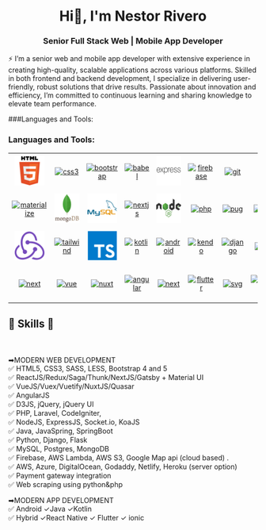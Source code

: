 <h1 align="center">Hi👋, I'm Nestor Rivero</h1>
<h3 align="center">Senior Full Stack Web | Mobile App Developer</h3>
⚡ I’m a senior web and mobile app developer with extensive experience in creating high-quality, scalable applications across various platforms. Skilled in both frontend and backend development, I specialize in delivering user-friendly, robust solutions that drive results. Passionate about innovation and efficiency, I’m committed to continuous learning and sharing knowledge to elevate team performance.

###Languages and Tools:

<h3 align="left">Languages and Tools:</h3>
<table align="center">
    <tbody>
        <tr>
            <td align="center" width="70" height="70">
                <a href="https://www.w3.org/html/" target="_blank" rel="noreferrer">
                    <img src="https://raw.githubusercontent.com/devicons/devicon/master/icons/html5/html5-original-wordmark.svg"
                        alt="html5" width="60" height="60" />
                </a>
            </td>
            <td align="center" width="70" height="70">
                <a href="https://www.w3schools.com/css/" target="_blank" rel="noreferrer">
                    <img src="https://github.com/NikitaRaik/NikitaRaik/raw/main/git%20profile%20icons/css_aladdinGene.png"
                        alt="css3" width="60" height="60" />
                </a>
            </td>
            <td align="center" width="70" height="70">
                <a href="https://getbootstrap.com" target="_blank" rel="noreferrer">
                    <img src="https://github.com/NikitaRaik/NikitaRaik/raw/main/git%20profile%20icons/bootstrap_aladdinGene.png"
                        alt="bootstrap" width="60" height="60" />
                </a>
            </td>
            <td align="center" width="70" height="70">
                <a href="https://babeljs.io/" target="_blank" rel="noreferrer">
                    <img src="https://www.vectorlogo.zone/logos/babeljs/babeljs-icon.svg" alt="babel" width="60"
                        height="60" />
                </a>
            </td>
            <td align="center" width="70" height="70">
                <a href="https://expressjs.com" target="_blank" rel="noreferrer">
                    <img src="https://raw.githubusercontent.com/devicons/devicon/master/icons/express/express-original-wordmark.svg"
                        alt="express" width="60" height="60" />
                </a>
            </td>
            <td align="center" width="70" height="70">
                <a href="https://firebase.google.com/" target="_blank" rel="noreferrer">
                    <img src="https://github.com/NikitaRaik/NikitaRaik/raw/main/git%20profile%20icons/firebase_aladdinGene.webp"
                        alt="firebase" width="60" height="60" />
                </a>
            </td>
            <td align="center" width="70" height="70">
                <a href="https://git-scm.com/" target="_blank" rel="noreferrer">
                    <img src="https://github.com/NikitaRaik/NikitaRaik/raw/main/git%20profile%20icons/git_aladdinGene.gif"
                        alt="git" width="60" height="60" />
                </a>
            </td>
            <td align="center" width="70" height="70">
                <a href="https://www.java.com" target="_blank" rel="noreferrer">
                    <img src="https://github.com/NikitaRaik/NikitaRaik/raw/main/git%20profile%20icons/java_aladdinGene.gif"
                        alt="java" width="60" height="60" />
                </a>
            </td>
            <td align="center" width="70" height="70">
                <a href="https://developer.mozilla.org/en-US/docs/Web/JavaScript" target="_blank" rel="noreferrer">
                    <img src="https://raw.githubusercontent.com/devicons/devicon/master/icons/javascript/javascript-original.svg"
                        alt="javascript" width="60" height="60" />
                </a>
            </td>
            <td align="center" width="70" height="70">
                <a href="https://www.linux.org/" target="_blank" rel="noreferrer">
                    <img src="https://raw.githubusercontent.com/devicons/devicon/master/icons/linux/linux-original.svg"
                        alt="linux" width="60" height="60" />
                </a>
            </td>
        </tr>
        <tr>
            <td align="center" width="70" height="70">
                <a href="https://materializecss.com/" target="_blank" rel="noreferrer">
                    <img src="https://raw.githubusercontent.com/prplx/svg-logos/5585531d45d294869c4eaab4d7cf2e9c167710a9/svg/materialize.svg"
                        alt="materialize" width="60" height="60" />
                </a>
            </td>
            <td align="center" width="70" height="70">
                <a href="https://www.mongodb.com/" target="_blank" rel="noreferrer">
                    <img src="https://raw.githubusercontent.com/devicons/devicon/master/icons/mongodb/mongodb-original-wordmark.svg"
                        alt="mongodb" width="60" height="60" />
                </a>
            </td>
            <td align="center" width="70" height="70">
                <a href="https://www.mysql.com/" target="_blank" rel="noreferrer">
                    <img src="https://raw.githubusercontent.com/devicons/devicon/master/icons/mysql/mysql-original-wordmark.svg"
                        alt="mysql" width="60" height="60" />
                </a>
            </td>
            <td align="center" width="70" height="70">
                <a href="https://nextjs.org/" target="_blank" rel="noreferrer">
                    <img src="https://cdn.worldvectorlogo.com/logos/nextjs-2.svg" alt="nextjs" width="60" height="60" />
                </a>
            </td>
            <td align="center" width="70" height="70">
                <a href="https://nodejs.org" target="_blank" rel="noreferrer">
                    <img src="https://raw.githubusercontent.com/devicons/devicon/master/icons/nodejs/nodejs-original-wordmark.svg"
                        alt="nodejs" width="60" height="60" />
                </a>
            </td>
            <td align="center" width="70" height="70">
                <a href="https://www.php.net" target="_blank" rel="noreferrer">
                    <img src="https://github.com/NikitaRaik/NikitaRaik/raw/main/git%20profile%20icons/php_aladdinGene.gif"
                        alt="php" width="60" height="60" />
                </a>
            </td>
            <td align="center" width="70" height="70">
                <a href="https://pugjs.org" target="_blank" rel="noreferrer">
                    <img src="https://cdn.worldvectorlogo.com/logos/pug.svg" alt="pug" width="60" height="60" />
                </a>
            </td>
            <td align="center" width="70" height="70">
                <a href="https://www.python.org" target="_blank" rel="noreferrer">
                    <img src="https://github.com/NikitaRaik/NikitaRaik/raw/main/git%20profile%20icons/python_aladdinGene.gif"
                        alt="python" width="60" height="60" />
                </a>
            </td>
            <td align="center" width="70" height="70">
                <a href="https://reactjs.org/" target="_blank" rel="noreferrer">
                    <img src="https://github.com/NikitaRaik/NikitaRaik/raw/main/git%20profile%20icons/react_aladdinGene.gif"
                        alt="react" width="60" height="60" />
                </a>
            </td>
            <td align="center" width="70" height="70">
                <a href="https://reactnative.dev/" target="_blank" rel="noreferrer">
                    <img src="https://reactnative.dev/img/header_logo.svg" alt="reactnative" width="60" height="60" />
                </a>
            </td>
        </tr>
        <tr>
            <td align="center" width="70" height="70">
                <a href="https://redux.js.org" target="_blank" rel="noreferrer">
                    <img src="https://raw.githubusercontent.com/devicons/devicon/master/icons/redux/redux-original.svg"
                        alt="redux" width="60" height="60" />
                </a>
            </td>
            <td align="center" width="70" height="70">
                <a href="https://tailwindcss.com/" target="_blank" rel="noreferrer">
                    <img src="https://www.vectorlogo.zone/logos/tailwindcss/tailwindcss-icon.svg" alt="tailwind"
                        width="60" height="60" />
                </a>
            </td>
            <td align="center" width="70" height="70">
                <a href="https://www.typescriptlang.org/" target="_blank" rel="noreferrer">
                    <img src="https://raw.githubusercontent.com/devicons/devicon/master/icons/typescript/typescript-original.svg"
                        alt="typescript" width="60" height="60" />
                </a>
            </td>
            <td align="center" width="70" height="70">
                <a href="#kotlin">
                    <img src="https://github.com/NikitaRaik/NikitaRaik/raw/main/git%20profile%20icons/Kotlin_aladdinGene.jfif"
                        width="60" alt="kotlin" style="max-width: 100%;">
                </a>
            </td>
            <td align="center" width="70" height="70">
                <a href="#android">
                    <img src="https://github.com/NikitaRaik/NikitaRaik/raw/main/git%20profile%20icons/android_aladdinGene.gif"
                        width="60" alt="android" style="max-width: 100%;">
                </a>
            </td>
            <td align="center" width="70" height="70">
                <a href="#kendo">
                    <img src="https://github.com/NikitaRaik/NikitaRaik/raw/main/git%20profile%20icons/kendo_aladdinGene.webp"
                        width="60" alt="kendo" style="max-width: 100%;">
                </a>
            </td>
            <td align="center" width="70" height="70">
                <a href="#django">
                    <img src="https://github.com/NikitaRaik/NikitaRaik/raw/main/git%20profile%20icons/django_aladdinGene.png"
                        width="60" alt="django" style="max-width: 100%;">
                </a>
            </td>
            <td align="center" width="70" height="70">
                <a href="#laravel">
                    <img src="https://github.com/NikitaRaik/NikitaRaik/raw/main/git%20profile%20icons/laravel_aladdinGene.jpeg"
                        width="60" alt="laravel" style="max-width: 100%;">
                </a>
            </td>
            <td align="center" width="70" height="70">
                <a href="#c#">
                    <img src="https://github.com/NikitaRaik/NikitaRaik/raw/main/git%20profile%20icons/csharp_aladdinGene.png"
                        width="60" alt="c#" style="max-width: 100%;">
                </a>
            </td>
            <td align="center" width="70" height="70">
                <a href="#C++">
                    <img src="https://github.com/NikitaRaik/NikitaRaik/raw/main/git%20profile%20icons/c++_aladdinGene.png"
                        width="60" alt="flutter" style="max-width: 100%;">
                </a>
            </td>
        </tr>
        <tr>
            <td align="center" width="70" height="70">
                <a href="#next">
                    <img src="https://github.com/NikitaRaik/NikitaRaik/raw/main/git%20profile%20icons/next_aladdinGene.png"
                        width="60" alt="next" style="max-width: 100%;">
                </a>
            </td>
            <td align="center" width="70" height="70">
                <a href="#vue">
                    <img src="https://github.com/NikitaRaik/NikitaRaik/raw/main/git%20profile%20icons/vue1_aladdinGene.gif"
                        width="60" alt="vue" style="max-width: 100%;">
                </a>
            </td>
            <td align="center" width="70" height="70">
                <a href="#nuxt">
                    <img src="https://github.com/NikitaRaik/NikitaRaik/raw/main/git%20profile%20icons/nuxt_aladdinGene.avif"
                        width="60" alt="nuxt" style="max-width: 100%;">
                </a>
            </td>
            <td align="center" width="70" height="70">
                <a href="#angular">
                    <img src="https://github.com/NikitaRaik/NikitaRaik/raw/main/git%20profile%20icons/angular_aladdinGene.gif"
                        width="60" alt="angular" style="max-width: 100%;">
                </a>
            </td>
            <td align="center" width="70" height="70">
                <a href="#next">
                    <img src="https://github.com/NikitaRaik/NikitaRaik/raw/main/git%20profile%20icons/next_aladdinGene.png"
                        width="60" alt="next" style="max-width: 100%;">
                </a>
            </td>
            <td align="center" width="70" height="70">
                <a href="#flutter">
                    <img src="https://github.com/NikitaRaik/NikitaRaik/raw/main/git%20profile%20icons/flutter_aladdinGene.gif"
                        width="60" alt="flutter" style="max-width: 100%;">
                </a>
            </td>
            <td align="center" width="70" height="70">
                <a href="#svg">
                    <img src="https://github.com/NikitaRaik/NikitaRaik/raw/main/git%20profile%20icons/svg_aladdinGene.gif"
                        width="60" alt="svg" style="max-width: 100%;">
                </a>
            </td>
            <td align="center" width="70" height="70">
                <a href="#codeigniter">
                    <img src="https://github.com/NikitaRaik/NikitaRaik/raw/main/git%20profile%20icons/codeigniter_aladdinGene.png"
                        width="60" alt="codeigniter" style="max-width: 100%;">
                </a>
            </td>
            <td align="center" width="70" height="70">
                <a href="#aws">
                    <img src="https://github.com/NikitaRaik/NikitaRaik/raw/main/git%20profile%20icons/aws_aladdinGene.gif"
                        width="60" alt="aws" style="max-width: 100%;">
                </a>
            </td>
            <td align="center" width="70" height="70">
                <a href="#typescript">
                    <img src="https://github.com/NikitaRaik/NikitaRaik/raw/main/git%20profile%20icons/ts_aladdinGene.gif"
                        width="60" alt="typescript" style="max-width: 100%;">
                </a>
            </td>
        </tr>
    </tbody>
</table>
<h2>🌱 Skills 🌱</h2>
<br /><br />
➡MODERN WEB DEVELOPMENT<br />
✅ HTML5, CSS3, SASS, LESS, Bootstrap 4 and 5<br />
✅ ReactJS/Redux/Saga/Thunk/NextJS/Gatsby + Material UI<br />
✅ VueJS/Vuex/Vuetify/NuxtJS/Quasar<br />
✅ AngularJS<br />
✅ D3JS, jQuery, jQuery UI<br />
✅ PHP, Laravel, CodeIgniter,<br />
✅ NodeJS, ExpressJS, Socket.io, KoaJS<br />
✅ Java, JavaSpring, SpringBoot<br />
✅ Python, Django, Flask<br />
✅ MySQL, Postgres, MongoDB<br />
✅ Firebase, AWS Lambda, AWS S3, Google Map api (cloud based) .<br />
✅ AWS, Azure, DigitalOcean, Godaddy, Netlify, Heroku (server option) <br />
✅ Payment gateway integration<br />
✅ Web scraping using python&php<br />

➡MODERN APP DEVELOPMENT<br />
✅ Android ✓Java ✓Kotlin<br />
✅ Hybrid ✓React Native ✓ Flutter ✓ ionic<br />
